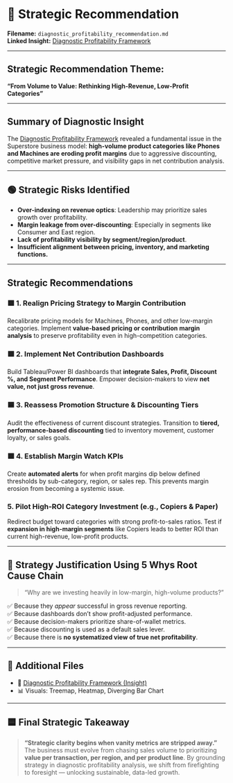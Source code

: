 # 🧠 Strategic Recommendation  
**Filename:** `diagnostic_profitability_recommendation.md`  
**Linked Insight:** [Diagnostic Profitability Framework](../docs/Insights/Diagnostic_Profitability_Framework.md)

---

## Strategic Recommendation Theme:  
**“From Volume to Value: Rethinking High-Revenue, Low-Profit Categories”**

---

## Summary of Diagnostic Insight

The [Diagnostic Profitability Framework](../docs/Insights/Diagnostic_Profitability_Framework.md) revealed a fundamental issue in the Superstore business model: **high-volume product categories like Phones and Machines are eroding profit margins** due to aggressive discounting, competitive market pressure, and visibility gaps in net contribution analysis.

---

## 🟢 Strategic Risks Identified

- **Over-indexing on revenue optics**: Leadership may prioritize sales growth over profitability.
- **Margin leakage from over-discounting**: Especially in segments like Consumer and East region.
- **Lack of profitability visibility by segment/region/product**.
- **Insufficient alignment between pricing, inventory, and marketing functions.**

---

## Strategic Recommendations

### 🟪 1. Realign Pricing Strategy to Margin Contribution
Recalibrate pricing models for Machines, Phones, and other low-margin categories. Implement **value-based pricing or contribution margin analysis** to preserve profitability even in high-competition categories.

### 🟩 2. Implement Net Contribution Dashboards
Build Tableau/Power BI dashboards that **integrate Sales, Profit, Discount %, and Segment Performance**. Empower decision-makers to view **net value, not just gross revenue**.

### 🟦 3. Reassess Promotion Structure & Discounting Tiers
Audit the effectiveness of current discount strategies. Transition to **tiered, performance-based discounting** tied to inventory movement, customer loyalty, or sales goals.

### 🟪 4. Establish Margin Watch KPIs
Create **automated alerts** for when profit margins dip below defined thresholds by sub-category, region, or sales rep. This prevents margin erosion from becoming a systemic issue.

### 5. Pilot High-ROI Category Investment (e.g., Copiers & Paper)
Redirect budget toward categories with strong profit-to-sales ratios. Test if **expansion in high-margin segments** like Copiers leads to better ROI than current high-revenue, low-profit products.

---

## 🧠 Strategy Justification Using 5 Whys Root Cause Chain

> “Why are we investing heavily in low-margin, high-volume products?”

✅ Because they *appear* successful in gross revenue reporting.  
✅ Because dashboards don’t show profit-adjusted performance.  
✅ Because decision-makers prioritize share-of-wallet metrics.  
✅ Because discounting is used as a default sales lever.  
✅ Because there is **no systematized view of true net profitability**.

---

## 🔗 Additional Files
- 📄 [Diagnostic Profitability Framework (Insight)](../Insights/Diagnostic_Profitability_Framework.md)
- 📊 Visuals: Treemap, Heatmap, Diverging Bar Chart

---

## 🟦 Final Strategic Takeaway

> **“Strategic clarity begins when vanity metrics are stripped away.”**  
The business must evolve from chasing sales volume to prioritizing **value per transaction, per region, and per product line**. By grounding strategy in diagnostic profitability analysis, we shift from firefighting to foresight — unlocking sustainable, data-led growth.
